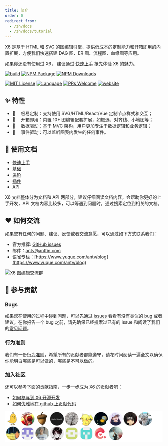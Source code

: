 ```yaml
---
title: 简介
order: 0
redirect_from:
  - /zh/docs
  - /zh/docs/tutorial
---
```


X6 是基于 HTML 和 SVG 的图编辑引擎，提供低成本的定制能力和开箱即用的内置扩展，方便我们快速搭建 DAG 图、ER 图、流程图、血缘图等应用。

如果你还没有使用过 X6， 建议通过 [快速上手](/zh/docs/tutorial/getting-started) 抢先体验 X6 的魅力。

<p align="left">
<a href="https://github.com/antvis/X6/actions/workflows/ci.yml"><img alt="build" src="https://img.shields.io/github/actions/workflow/status/antvis/x6/ci.yml?branch=master&logo=github&style=flat-square"></a>
<!-- <a href="https://app.codecov.io/gh/antvis/X6"><img alt="coverage" src="https://img.shields.io/codecov/c/gh/antvis/x6?logo=codecov&style=flat-square&token=15CO54WYUV"></a>
<a href="https://lgtm.com/projects/g/antvis/x6/context:javascript"><img alt="Language grade: JavaScript" src="https://img.shields.io/lgtm/grade/javascript/g/antvis/x6.svg?logo=lgtm&style=flat-square"></a> -->
<a href="https://www.npmjs.com/package/@antv/x6"><img alt="NPM Package" src="https://img.shields.io/npm/v/@antv/x6.svg?style=flat-square"></a>
<a href="https://www.npmjs.com/package/@antv/x6"><img alt="NPM Downloads" src="https://img.shields.io/npm/dm/@antv/x6?logo=npm&style=flat-square"></a>
</p>

<p align="left">
<a href="/LICENSE"><img src="https://img.shields.io/github/license/antvis/x6?style=flat-square" alt="MIT License"></a>
<a href="https://www.typescriptlang.org"><img alt="Language" src="https://img.shields.io/badge/language-TypeScript-blue.svg?style=flat-square"></a>
<a href="https://github.com/antvis/x6/pulls"><img alt="PRs Welcome" src="https://img.shields.io/badge/PRs-Welcome-brightgreen.svg?style=flat-square"></a>
<a href="https://x6.antv.antgroup.com"><img alt="website" src="https://img.shields.io/static/v1?label=&labelColor=505050&message=website&color=0076D6&style=flat-square&logo=google-chrome&logoColor=0076D6"></a>
</p>

## ✨ 特性

- 🌱 　极易定制：支持使用 SVG/HTML/React/Vue 定制节点样式和交互；
- 🚀 　开箱即用：内置 10+ 图编辑配套扩展，如框选、对齐线、小地图等；
- 🧲 　数据驱动：基于 MVC 架构，用户更加专注于数据逻辑和业务逻辑；
- 💯 　事件驱动：可以监听图表内发生的任何事件。

## 🍉 使用文档

- [快速上手](/zh/docs/tutorial/getting-started)
- [基础](/zh/docs/tutorial/basic/graph)
- [进阶](/zh/docs/tutorial/intermediate/connection-point)
- [插件](/zh/docs/tutorial/plugins/transform)
- [API](/zh/docs/api/graph/graph)

X6 文档整体分为文档和 API 两部分，建议仔细阅读文档内容，会帮助你更好的上手开发，API 文档内容比较多，可以等遇到问题时，通过搜索定位到相关的文档。

## ❤️ 如何交流

如果您有任何的问题、建议、反馈或者交流意愿，可以通过如下方式联系我们：

- 官方推荐: [GitHub issues](https://github.com/antvis/X6/issues/new/choose)
- 邮件：[antv@antfin.com](mailto:antv@antfin.com)
- 语雀专栏：[https://www.yuque.com/antv/blog](https://www.yuque.com/antv/blog)

<img src="https://mdn.alipayobjects.com/huamei_f4t1bn/afts/img/A*AY2PSL5s0N4AAAAAAAAAAAAADtOHAQ/original" alt="X6 图编辑交流群" width="375" />

## 🤝 参与贡献

### Bugs

如果您在使用的过程中碰到问题，可以先通过 [issues](https://github.com/antvis/x6/issues) 看看有没有类似的 bug 或者建议。在你报告一个 bug 之前，请先确保已经搜索过已有的 issue 和阅读了我们的[常见问题](https://www.yuque.com/antv/x6/tox1ukbz5cw57qfy)。

### 行为准则

我们有一份[行为准则](https://github.com/antvis/X6/blob/master/CONTRIBUTING.zh-CN.md)，希望所有的贡献者都能遵守，请花时间阅读一遍全文以确保你能明白哪些是可以做的，哪些是不可以做的。

### 加入社区

还可以参考下面的贡献指南，一步一步成为 X6 的贡献者吧：

- [如何参与到 X6 开源开发](https://www.yuque.com/antv/x6/gcinvi)
- [如何优雅地在 github 上贡献代码](https://segmentfault.com/a/1190000000736629?u_atoken=b71f69b7-7d74-4e6c-a373-76e0a36e2c87&u_asession=01aGvG2P10Vrjamv5BFM7yX0X2_OcJ_XmHlitgQC_BVnNLlRLdwpnHYH8ma1b1UKRaX0KNBwm7Lovlpxjd_P_q4JsKWYrT3W_NKPr8w6oU7K93NVUbout2zcDySUWFprtJUe3R9QHfzEvknA4dzJmVTGBkFo3NEHBv0PZUm6pbxQU&u_asig=05FBplinh079EhmRTHTDgrLXp5aawipV_A-9VAsAs841tY8QeTTaaTvFKcH6odRhI4VX2pBdH5ae6FY2MiL2X_4yTqZp2jK-_nBOl2nesFZDM2RmF5JkBT_JWpU60Z6lY1hzgqVxFxj_uE1HnffLBmwa5Sl9NkdZ4_S8RH_A-AooP9JS7q8ZD7Xtz2Ly-b0kmuyAKRFSVJkkdwVUnyHAIJzZMNY1otqX6vcbPyd-A-Ld3WE-pEMt_G6ZtWjng8eWoZH_8T8uYGNepqxdb-gLe1IO3h9VXwMyh6PgyDIVSG1W-dzbV77H9pFSh5eWBVfcZZYGYDqHeX90h_yD6KfDquy8GWlAwW_v4wTa3IAdocwA0iaDksczFnALAG-4HaicdUmWspDxyAEEo4kbsryBKb9Q&u_aref=SU72jL%2FvYl46xrVouxNG%2FiEj5e0%3D)

<a href="https://github.com/antvis/x6/graphs/contributors">
  <img src="https://raw.githubusercontent.com/antvis/X6/master/CONTRIBUTORS.svg" alt="Contributors" />
</a>
